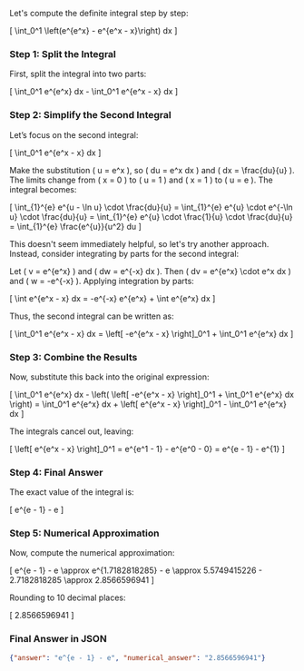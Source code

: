 Let's compute the definite integral step by step:

\[
\int_0^1 \left(e^{e^x} - e^{e^x - x}\right) dx
\]

### Step 1: Split the Integral
First, split the integral into two parts:

\[
\int_0^1 e^{e^x} dx - \int_0^1 e^{e^x - x} dx
\]

### Step 2: Simplify the Second Integral
Let’s focus on the second integral:

\[
\int_0^1 e^{e^x - x} dx
\]

Make the substitution \( u = e^x \), so \( du = e^x dx \) and \( dx = \frac{du}{u} \). The limits change from \( x = 0 \) to \( u = 1 \) and \( x = 1 \) to \( u = e \). The integral becomes:

\[
\int_{1}^{e} e^{u - \ln u} \cdot \frac{du}{u} = \int_{1}^{e} e^{u} \cdot e^{-\ln u} \cdot \frac{du}{u} = \int_{1}^{e} e^{u} \cdot \frac{1}{u} \cdot \frac{du}{u} = \int_{1}^{e} \frac{e^{u}}{u^2} du
\]

This doesn't seem immediately helpful, so let's try another approach. Instead, consider integrating by parts for the second integral:

Let \( v = e^{e^x} \) and \( dw = e^{-x} dx \). Then \( dv = e^{e^x} \cdot e^x dx \) and \( w = -e^{-x} \). Applying integration by parts:

\[
\int e^{e^x - x} dx = -e^{-x} e^{e^x} + \int e^{e^x} dx
\]

Thus, the second integral can be written as:

\[
\int_0^1 e^{e^x - x} dx = \left[ -e^{e^x - x} \right]_0^1 + \int_0^1 e^{e^x} dx
\]

### Step 3: Combine the Results
Now, substitute this back into the original expression:

\[
\int_0^1 e^{e^x} dx - \left( \left[ -e^{e^x - x} \right]_0^1 + \int_0^1 e^{e^x} dx \right) = \int_0^1 e^{e^x} dx + \left[ e^{e^x - x} \right]_0^1 - \int_0^1 e^{e^x} dx
\]

The integrals cancel out, leaving:

\[
\left[ e^{e^x - x} \right]_0^1 = e^{e^1 - 1} - e^{e^0 - 0} = e^{e - 1} - e^{1}
\]

### Step 4: Final Answer
The exact value of the integral is:

\[
e^{e - 1} - e
\]

### Step 5: Numerical Approximation
Now, compute the numerical approximation:

\[
e^{e - 1} - e \approx e^{1.7182818285} - e \approx 5.5749415226 - 2.7182818285 \approx 2.8566596941
\]

Rounding to 10 decimal places:

\[
2.8566596941
\]

### Final Answer in JSON
```json
{"answer": "e^{e - 1} - e", "numerical_answer": "2.8566596941"}
```